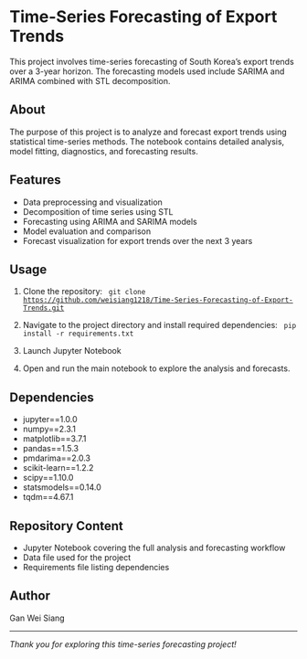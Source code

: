 # Time-Series Forecasting of Export Trends

This project involves time-series forecasting of South Korea’s export trends over a 3-year horizon. The forecasting models used include SARIMA and ARIMA combined with STL decomposition.

## About

The purpose of this project is to analyze and forecast export trends using statistical time-series methods. The notebook contains detailed analysis, model fitting, diagnostics, and forecasting results.

## Features

- Data preprocessing and visualization  
- Decomposition of time series using STL  
- Forecasting using ARIMA and SARIMA models  
- Model evaluation and comparison  
- Forecast visualization for export trends over the next 3 years  

## Usage

1. Clone the repository:
    <code>
    git clone https://github.com/weisiang1218/Time-Series-Forecasting-of-Export-Trends.git
    </code>

2. Navigate to the project directory and install required dependencies:
    <code>
    pip install -r requirements.txt
    </code>

3. Launch Jupyter Notebook

4. Open and run the main notebook to explore the analysis and forecasts.

## Dependencies

- jupyter==1.0.0 
- numpy==2.3.1
- matplotlib==3.7.1
- pandas==1.5.3
- pmdarima==2.0.3
- scikit-learn==1.2.2
- scipy==1.10.0
- statsmodels==0.14.0
- tqdm==4.67.1

## Repository Content

- Jupyter Notebook covering the full analysis and forecasting workflow  
- Data file used for the project  
- Requirements file listing dependencies  

## Author

Gan Wei Siang

---

*Thank you for exploring this time-series forecasting project!*



